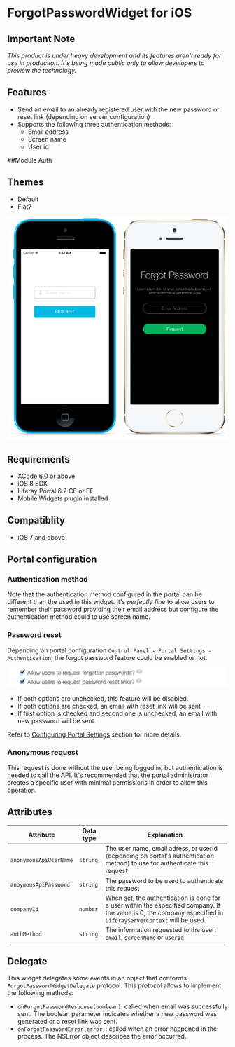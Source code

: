 # ForgotPasswordWidget for iOS

## Important Note

_This product is under heavy development and its features aren't ready for use in production. It's being made public only to allow developers to preview the technology._

## Features
- Send an email to an already registered user with the new password or reset link (depending on server configuration)
- Supports the following three authentication methods:
	- Email address
	- Screen name
	- User id

##Module
Auth

## Themes
- Default
- Flat7

![Forgot password widget using Default and Flat7 themes](Images/forgotpwd.png "Forgot password widget using Default and Flat7 themes")

## Requirements

- XCode 6.0 or above
- iOS 8 SDK
- Liferay Portal 6.2 CE or EE
- Mobile Widgets plugin installed

## Compatiblity

- iOS 7 and above

## Portal configuration

### Authentication method
Note that the authentication method configured in the portal can be different than the used in this widget. It's *perfectly fine* to allow users to remember their password providing their email address but configure the authentication method could to use screen name.

### Password reset
Depending on portal configuration `Control Panel - Portal Settings - Authentication`, the forgot password feature could be enabled or not.

![](Images/password-reset.png)

- If both options are unchecked, this feature will be disabled.
- If both options are checked, an email with reset link will be sent
- If first option is checked and second one is unchecked, an email with new password will be sent.

Refer to [Configuring Portal Settings](https://www.liferay.com/documentation/liferay-portal/6.2/user-guide/-/ai/portal-settings-liferay-portal-6-2-user-guide-16-en) section for more details.


### Anonymous request
This request is done without the user being logged in, but authentication is needed to call the API. It's recommended that the portal administrator creates a specific user with minimal permissions in order to allow this operation.


## Attributes

| Attribute | Data type | Explanation |
|-----------|-----------|-------------| 
|  `anonymousApiUserName` | `string` | The user name, email adress, or userId (depending on portal's authentication method) to use for authenticate this request |
|  `anoymousApiPassword` | `string` | The password to be used to authenticate this request |
|  `companyId` | `number` | When set, the authentication is done for a user within the especified company. If the value is 0, the company especified in `LiferayServerContext` will be used. |
|  `authMethod` | `string` | The information requested to the user: `email`, `screenName` or `userId` |


## Delegate

This widget delegates some events in an object that conforms `ForgotPasswordWidgetDelegate` protocol.
This protocol allows to implement the following methods:

- `onForgotPasswordResponse(boolean)`: called when email was successfully sent. The boolean parameter indicates whether a new password was generated or a reset link was sent.
- `onForgotPasswordError(error)`: called when an error happened in the process. The NSError object describes the error occurred.



    
    
